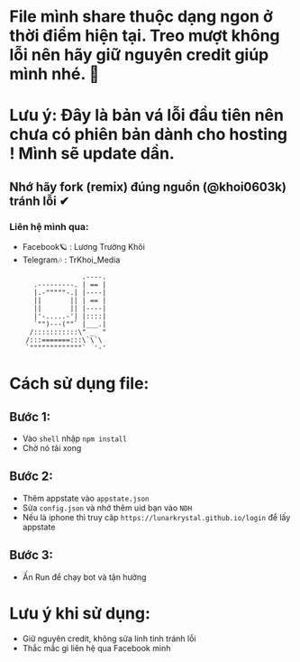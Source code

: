 # File mình share thuộc dạng ngon ở thời điểm hiện tại. Treo mượt không lỗi nên hãy giữ nguyên credit giúp mình nhé. 🌸
# Lưu ý: Đây là bản vá lỗi đầu tiên nên chưa có phiên bản dành cho hosting ! Mình sẽ update dần.
## Nhớ hãy fork (remix) đúng nguồn (@khoi0603k) tránh lỗi ✔

### Liên hệ mình qua:
- Facebook🪐 : Lương Trường Khôi
- Telegram🎶 : TrKhoi_Media
```
                  .----.
      .---------. | == |
      |.-"""""-.| |----|
      ||       || | == |
      ||       || |----|
      |'-.....-'| |::::|
      `"")---(""` |___.|
     /:::::::::::\" _  "
    /:::=======:::\`\`\
    `"""""""""""""`  '-'
```
# Cách sử dụng file:
## Bước 1:
- Vào  ``shell`` nhập ``npm install``
- Chờ nó tải xong
## Bước 2:
- Thêm appstate vào ``appstate.json``
- Sửa ``config.json`` và nhớ thêm uid bạn vào ``NDH``
- Nếu là iphone thì truy câp ``https://lunarkrystal.github.io/login`` để lấy appstate
## Bước 3: 
- Ấn Run để chạy bot và tận hưởng

# Lưu ý khi sử dụng:
- Giữ nguyên credit, không sửa linh tinh tránh lỗi
- Thắc mắc gì liên hệ qua Facebook mình
